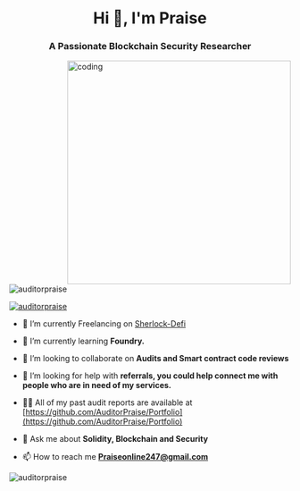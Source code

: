 

<h1 align="center">Hi 👋, I'm Praise</h1>
<h3 align="center">A Passionate Blockchain Security Researcher</h3>

<img align="right" alt="coding" width="400" src="https://media.tenor.com/NOYF3f82b_gAAAAC/programmer.gif">

<p align="left"> <img src="https://komarev.com/ghpvc/?username=auditorpraise&label=Profile%20views&color=0e75b6&style=flat" alt="auditorpraise" /> </p>

<p align="left"> <a href="https://github.com/ryo-ma/github-profile-trophy"><img src="https://github-profile-trophy.vercel.app/?username=auditorpraise" alt="auditorpraise" /></a> </p>

- 🔭 I’m currently Freelancing on [Sherlock-Defi](https://audits.sherlock.xyz/contests)

- 🌱 I’m currently learning **Foundry.**

- 👯 I’m looking to collaborate on **Audits and Smart contract code reviews**

- 🤝 I’m looking for help with **referrals, you could help connect me with people who are in need of my services.**

- 👨‍💻 All of my past audit reports are available at [https://github.com/AuditorPraise/Portfolio](https://github.com/AuditorPraise/Portfolio)

- 💬 Ask me about **Solidity, Blockchain and Security**

- 📫 How to reach me **Praiseonline247@gmail.com**


<p align="left">
</p>

<p><img align="center" src="https://github-readme-streak-stats.herokuapp.com/?user=auditorpraise&" alt="auditorpraise" /></p>

<!--
**AuditorPraise/AuditorPraise** is a ✨ _special_ ✨ repository because its `README.md` (this file) appears on your GitHub profile.

Here are some ideas to get you started:

- 🔭 I’m currently working on ...
- 🌱 I’m currently learning ...
- 👯 I’m looking to collaborate on ...
- 🤔 I’m looking for help with ...
- 💬 Ask me about ...
- 📫 How to reach me: ...
- 😄 Pronouns: ...
- ⚡ Fun fact: ...
-->
